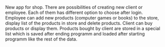 New app for shop. There are possibilities of creating new client or employee. Each of them has different option to choose after login. 
Employee can add new products (computer games or books) to the store, display list of the products in store and delete products. 
Client can buy products or display them. Products bought by client are stored in a special list which is saved after ending programm 
and loaded after starting programm like the rest of the data.
